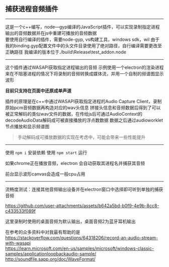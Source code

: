 ## 捕获进程音频插件

---
这是一个c++编写，node—gyp编译的JavaScript插件，可以实现录制指定进程输出的音频数据并在js中重建可播放的音频数据
<br>
要使用自行编译的插件，需要node-gyp, vs构建工具，windows sdk，wil
由于我的binding.gyp配置文件中的头文件目录使用了绝对路径，自行编译需要更改至正确路径
我编译的版本位于./build\Release\test_addon.node

---
这个插件通过WASAPI获取指定进程输出的音频
示例使用一个electron的渲染进程来在不阻塞进程的情况下将录制的音频转换成媒体流，并用一个自制的频谱图显示波形

**目前只支持在页面中还原成单声道**

插件的原理是在c++中通过WASAPI获取指定进程的Audio Capture Client，录制原始pcm音频数据再构造对应的wav头信息
拼接头信息和音频数据后得到了可以被正常解码的类似wav文件的数据，在传给js后可通过AudioContext的decodeAudioData解码成可被直接播放的浮点数数据
数据之后通过audioworklet节点播放和显示频谱图

> 手动解码成可播放数据的实现在考虑中，可能会带来一些性能提升

---
使用 ```npm i``` 安装依赖
使用 ```npm start``` 运行

如果chrome正在播放音频，electron 会自动获取其进程名并捕获其音频

前台显示波形canvas会造成一般cpu占用


---
流畅度测试：连接其他音频输出设备并在electron窗口中选择即可听到单独的捕获音频



https://github.com/user-attachments/assets/b642a5bd-b0f9-4e9b-8cc8-c433533f089f

这里录制时使用的桌面音频为默认输出，桌面音频2为蓝牙耳机输出

在参考的众多资料中对我最有帮助的是
<br>
<https://stackoverflow.com/questions/64318206/record-an-audio-stream-with-wasapi>
<br>
<https://learn.microsoft.com/en-us/samples/microsoft/windows-classic-samples/applicationloopbackaudio-sample/>
<br>
<http://soundfile.sapp.org/doc/WaveFormat/>

